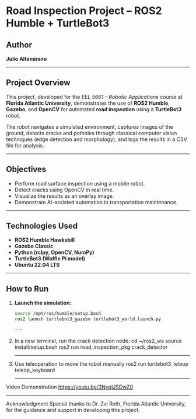 # Road Inspection Project – ROS2 Humble + TurtleBot3

## Author
**Julio Altamirano**

---

## Project Overview
This project, developed for the *EEL 5661 – Robotic Applications* course at **Florida Atlantic University**, demonstrates the use of **ROS2 Humble**, **Gazebo**, and **OpenCV** for automated **road inspection** using a **TurtleBot3** robot.

The robot navigates a simulated environment, captures images of the ground, detects cracks and potholes through classical computer vision techniques (edge detection and morphology), and logs the results in a CSV file for analysis.

---

## Objectives
- Perform road surface inspection using a mobile robot.
- Detect cracks using OpenCV in real time.
- Visualize the results as an overlay image.
- Demonstrate AI-assisted automation in transportation maintenance.

---

## Technologies Used
- **ROS2 Humble Hawksbill**
- **Gazebo Classic**
- **Python (rclpy, OpenCV, NumPy)**
- **TurtleBot3 (Waffle Pi model)**
- **Ubuntu 22.04 LTS**

---

## How to Run

1. **Launch the simulation:**
   ```bash
   source /opt/ros/humble/setup.bash
   ros2 launch turtlebot3_gazebo turtlebot3_world.launch.py

   ---
   
2. In a new terminal, run the crack detection node:
   cd ~/ros2_ws
   source install/setup.bash
   ros2 run road_inspection_pkg crack_detector

   ---

3. Use teleoperation to move the robot manually
   ros2 run turtlebot3_teleop teleop_keyboard

   ---

 Video Demonstration
 https://youtu.be/3NyqlJSDwZ0

   ---

Acknowledgment
Special thanks to Dr. Zvi Roth, Florida Atlantic University, for the guidance and support in developing this project.
 

